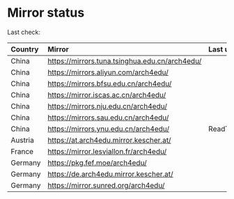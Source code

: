 <script src="./time.js"></script>
# Mirror status
Last check: <script type="text/javascript">localize(1682518603.217597);</script>

|Country|Mirror|Last update|
|:------|:-----|:----------|
|China|https://mirrors.tuna.tsinghua.edu.cn/arch4edu/|<script type="text/javascript">localize(1682490722);</script>|
|China|https://mirrors.aliyun.com/arch4edu/|<script type="text/javascript">localize(1682447438);</script>|
|China|https://mirrors.bfsu.edu.cn/arch4edu/|<script type="text/javascript">localize(1682490722);</script>|
|China|https://mirror.iscas.ac.cn/arch4edu/|<script type="text/javascript">localize(1682490722);</script>|
|China|https://mirrors.nju.edu.cn/arch4edu/|<script type="text/javascript">localize(1682490722);</script>|
|China|https://mirrors.sau.edu.cn/arch4edu/|<script type="text/javascript">localize(1673850842);</script>|
|China|https://mirrors.ynu.edu.cn/arch4edu/|ReadTimeout|
|Austria|https://at.arch4edu.mirror.kescher.at/|<script type="text/javascript">localize(1682490722);</script>|
|France|https://mirror.lesviallon.fr/arch4edu/|<script type="text/javascript">localize(1682490722);</script>|
|Germany|https://pkg.fef.moe/arch4edu/|<script type="text/javascript">localize(1682490722);</script>|
|Germany|https://de.arch4edu.mirror.kescher.at/|<script type="text/javascript">localize(1682490722);</script>|
|Germany|https://mirror.sunred.org/arch4edu/|<script type="text/javascript">localize(1682490722);</script>|

<script src="./tablefilter/tablefilter.js"></script>
<script src="./table.js"></script>